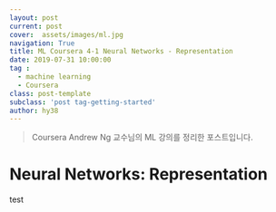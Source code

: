```yaml
---
layout: post
current: post
cover:  assets/images/ml.jpg
navigation: True
title: ML Coursera 4-1 Neural Networks - Representation
date: 2019-07-31 10:00:00
tag :
  - machine learning
  - Coursera
class: post-template
subclass: 'post tag-getting-started'
author: hy38
---
```


> Coursera Andrew Ng 교수님의 ML 강의를 정리한 포스트입니다.

# Neural Networks: Representation

test
